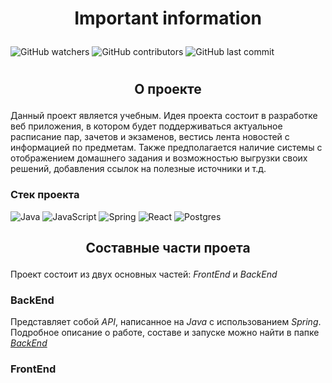 # **<p align="center">Important information</p>**

<img alt="GitHub watchers" src="https://img.shields.io/github/watchers/MJSasha/important-information?style=social">
<img alt="GitHub contributors" src="https://img.shields.io/github/contributors/MJSasha/important-information">
<img alt="GitHub last commit" src="https://img.shields.io/github/last-commit/MJSasha/important-information">

#

## <p align="center">О проекте<p>

Данный проект является учебным. Идея проекта состоит в разработке веб приложения, в котором будет поддерживаться актуальное расписание пар, зачетов и экзаменов, вестись лента новостей с информацией по предметам. Также предполагается наличие системы с отображением домашнего задания и возможностью выгрузки своих решений, добавления ссылок на полезные источники и т.д.

### Стек проекта

![Java](https://img.shields.io/badge/java-%23ED8B00.svg?style=for-the-badge&logo=java&logoColor=white)
![JavaScript](https://img.shields.io/badge/javascript-%23323330.svg?style=for-the-badge&logo=javascript&logoColor=%23F7DF1E)
![Spring](https://img.shields.io/badge/spring-%236DB33F.svg?style=for-the-badge&logo=spring&logoColor=white)
![React](https://img.shields.io/badge/react-%2320232a.svg?style=for-the-badge&logo=react&logoColor=%2361DAFB)
![Postgres](https://img.shields.io/badge/postgres-%23316192.svg?style=for-the-badge&logo=postgresql&logoColor=white)

## <p align="center">Составные части проета<p>

Проект состоит из двух основных частей: *FrontEnd* и *BackEnd*

### BackEnd

Представляет собой *API*, написанное на *Java* с использованием *Spring*. Подробное описание о работе, составе и запуске можно найти в папке [*BackEnd*](https://github.com/MJSasha/important-information/tree/main/BackEnd)

### FrontEnd